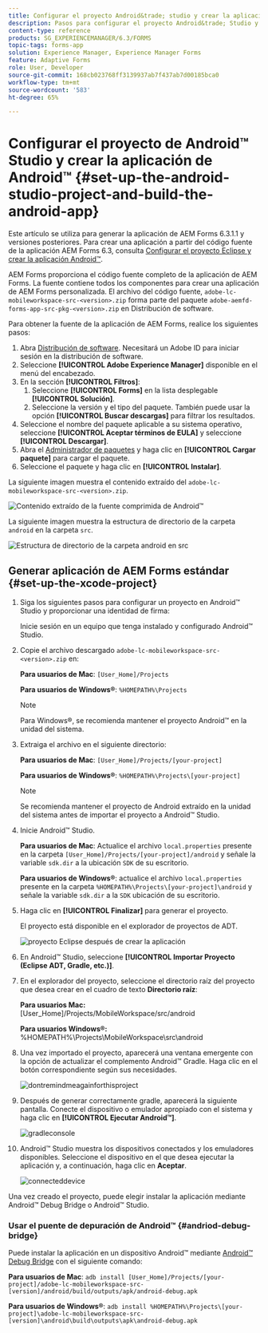 ```yaml
---
title: Configurar el proyecto Android&trade; studio y crear la aplicación Android&trade;
description: Pasos para configurar el proyecto Android&trade; Studio y crear el instalador para la aplicación Adobe Experience Manager (AEM) Forms
content-type: reference
products: SG_EXPERIENCEMANAGER/6.3/FORMS
topic-tags: forms-app
solution: Experience Manager, Experience Manager Forms
feature: Adaptive Forms
role: User, Developer
source-git-commit: 168cb023768ff3139937ab7f437ab7d00185bca0
workflow-type: tm+mt
source-wordcount: '583'
ht-degree: 65%

---
```


# Configurar el proyecto de Android™ Studio y crear la aplicación de Android™ {#set-up-the-android-studio-project-and-build-the-android-app}

Este artículo se utiliza para generar la aplicación de AEM Forms 6.3.1.1 y versiones posteriores. Para crear una aplicación a partir del código fuente de la aplicación AEM Forms 6.3, consulta [Configurar el proyecto Eclipse y crear la aplicación Android™](/help/forms/using/setup-eclipse-project-build-installer.md).

AEM Forms proporciona el código fuente completo de la aplicación de AEM Forms. La fuente contiene todos los componentes para crear una aplicación de AEM Forms personalizada. El archivo del código fuente, `adobe-lc-mobileworkspace-src-<version>.zip` forma parte del paquete `adobe-aemfd-forms-app-src-pkg-<version>.zip` en Distribución de software.

Para obtener la fuente de la aplicación de AEM Forms, realice los siguientes pasos:

1. Abra [Distribución de software](https://experience.adobe.com/downloads). Necesitará un Adobe ID para iniciar sesión en la distribución de software.
1. Seleccione **[!UICONTROL Adobe Experience Manager]** disponible en el menú del encabezado.
1. En la sección **[!UICONTROL Filtros]**:
   1. Seleccione **[!UICONTROL Forms]** en la lista desplegable **[!UICONTROL Solución]**.
   2. Seleccione la versión y el tipo del paquete. También puede usar la opción **[!UICONTROL Buscar descargas]** para filtrar los resultados.
1. Seleccione el nombre del paquete aplicable a su sistema operativo, seleccione **[!UICONTROL Aceptar términos de EULA]** y seleccione **[!UICONTROL Descargar]**.
1. Abra el [Administrador de paquetes](https://experienceleague.adobe.com/docs/experience-manager-65-lts/administering/contentmanagement/package-manager.html) y haga clic en **[!UICONTROL Cargar paquete]** para cargar el paquete.
1. Seleccione el paquete y haga clic en **[!UICONTROL Instalar]**.

La siguiente imagen muestra el contenido extraído del `adobe-lc-mobileworkspace-src-<version>.zip`.

![Contenido extraído de la fuente comprimida de Android™](assets/mws-content-1.png)

La siguiente imagen muestra la estructura de directorio de la carpeta `android` en la carpeta `src`.

![Estructura de directorio de la carpeta android en src](assets/android-folder.png)

## Generar aplicación de AEM Forms estándar {#set-up-the-xcode-project}

1. Siga los siguientes pasos para configurar un proyecto en Android™ Studio y proporcionar una identidad de firma:

   Inicie sesión en un equipo que tenga instalado y configurado Android™ Studio.

1. Copie el archivo descargado `adobe-lc-mobileworkspace-src-<version>.zip` en:

   **Para usuarios de Mac**: `[User_Home]/Projects`

   **Para usuarios de Windows®**: `%HOMEPATH%\Projects`

   >[!NOTE]
   >
   >Para Windows®, se recomienda mantener el proyecto Android™ en la unidad del sistema.

1. Extraiga el archivo en el siguiente directorio:

   **Para usuarios de Mac**: `[User_Home]/Projects/[your-project]`

   **Para usuarios de Windows®**: `%HOMEPATH%\Projects\[your-project]`

   >[!NOTE]
   >
   >Se recomienda mantener el proyecto de Android extraído en la unidad del sistema antes de importar el proyecto a Android™ Studio.

1. Inicie Android™ Studio.

   **Para usuarios de Mac**: Actualice el archivo `local.properties` presente en la carpeta `[User_Home]/Projects/[your-project]/android` y señale la variable `sdk.dir` a la ubicación `SDK` de su escritorio.

   **Para usuarios de Windows®**: actualice el archivo `local.properties` presente en la carpeta `%HOMEPATH%\Projects\[your-project]\android` y señale la variable `sdk.dir` a la `SDK` ubicación de su escritorio.

1. Haga clic en **[!UICONTROL Finalizar]** para generar el proyecto.

   El proyecto está disponible en el explorador de proyectos de ADT.

   ![proyecto Eclipse después de crear la aplicación](assets/eclipsebuildmws.png)

1. En Android™ Studio, seleccione **[!UICONTROL Importar Proyecto (Eclipse ADT, Gradle, etc.)]**.
1. En el explorador del proyecto, seleccione el directorio raíz del proyecto que desea crear en el cuadro de texto **Directorio raíz**:

   **Para usuarios Mac:** [User_Home]/Projects/MobileWorkspace/src/android

   **Para usuarios Windows®:** %HOMEPATH%\Projects\MobileWorkspace\src\android

1. Una vez importado el proyecto, aparecerá una ventana emergente con la opción de actualizar el complemento Android™ Gradle. Haga clic en el botón correspondiente según sus necesidades.

   ![dontremindmeagainforthisproject](assets/dontremindmeagainforthisproject.png)

1. Después de generar correctamente gradle, aparecerá la siguiente pantalla. Conecte el dispositivo o emulador apropiado con el sistema y haga clic en **[!UICONTROL Ejecutar Android™]**.

   ![gradleconsole](assets/gradleconsole.png)

1. Android™ Studio muestra los dispositivos conectados y los emuladores disponibles. Seleccione el dispositivo en el que desea ejecutar la aplicación y, a continuación, haga clic en **Aceptar**.

   ![connecteddevice](assets/connecteddevice.png)

Una vez creado el proyecto, puede elegir instalar la aplicación mediante Android™ Debug Bridge o Android™ Studio.

### Usar el puente de depuración de Android™ {#andriod-debug-bridge}

Puede instalar la aplicación en un dispositivo Android™ mediante [Android™ Debug Bridge](https://developer.android.com/tools/adb) con el siguiente comando:

**Para usuarios de Mac**: `adb install [User_Home]/Projects/[your-project]/adobe-lc-mobileworkspace-src-[version]/android/build/outputs/apk/android-debug.apk`

**Para usuarios de Windows®**: `adb install %HOMEPATH%\Projects\[your-project]\adobe-lc-mobileworkspace-src-[version]\android\build\outputs\apk\android-debug.apk`

